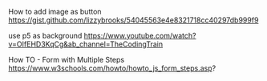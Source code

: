 How to add image as button
https://gist.github.com/lizzybrooks/54045563e4e8321718cc40297db999f9

use p5 as background
https://www.youtube.com/watch?v=OIfEHD3KqCg&ab_channel=TheCodingTrain

How TO - Form with Multiple Steps
https://www.w3schools.com/howto/howto_js_form_steps.asp?
